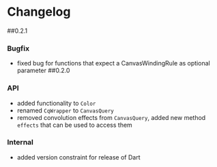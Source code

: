 # Changelog
##0.2.1
### Bugfix
* fixed bug for functions that expect a CanvasWindingRule as optional parameter
##0.2.0
### API
* added functionality to `Color`
* renamed `CqWrapper` to `CanvasQuery`
* removed convolution effects from `CanvasQuery`, added new method `effects` that
can be used to access them
### Internal
* added version constraint for release of Dart